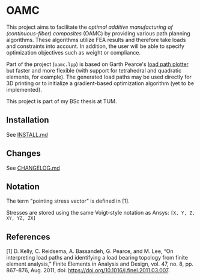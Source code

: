 # OAMC

This project aims to facilitate the _optimal additive manufacturing of (continuous-fiber) composites_ (OAMC) by providing various path planning algorithms. These algorithms utilize FEA results and therefore take loads and constraints into account. In addition, the user will be able to specify optimization objectives such as weight or compliance.

Part of the project (`oamc.lpp`) is based on Garth Pearce's [load path plotter](https://github.com/GarthPearce/LoadPathMATLAB/) but faster and more flexible (with support for tetrahedral and quadratic elements, for example). The generated load paths may be used directly for 3D printing or to initialize a gradient-based optimization algorithm (yet to be implemented).

This project is part of my BSc thesis at TUM.

## Installation

See [INSTALL.md](INSTALL.md)

## Changes

See [CHANGELOG.md](CHANGELOG.md)

## Notation

The term "pointing stress vector" is defined in [1].

Stresses are stored using the same Voigt-style notation as Ansys: `[X, Y, Z, XY, YZ, ZX]`

## References

[1] D. Kelly, C. Reidsema, A. Bassandeh, G. Pearce, and M. Lee, “On interpreting load paths and identifying a load bearing topology from finite element analysis,” Finite Elements in Analysis and Design, vol. 47, no. 8, pp. 867–876, Aug. 2011, doi: https://doi.org/10.1016/j.finel.2011.03.007.
